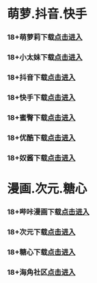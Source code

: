# 萌萝.抖音.快手
### 18+萌萝莉下载<a rel="nofollow noopener" href="https://nsfsrnj2apqq.top/?channel_code=MIM07BG" target="_blank">点击进入</a>
### 18+小太妹下载<a rel="nofollow noopener" href="https://8wtsbj8iks09.top/?channel_code=MIM03BG" target="_blank">点击进入</a>
### 18+抖音下载<a rel="nofollow noopener" href="https://ih3rx99zwdiy.top/?channel_code=MIM05BG1" target="_blank">点击进入</a>
### 18+快手下载<a rel="nofollow noopener" href="https://l2lmkzb98xf4.top/?channel_code=MIM04BG1" target="_blank">点击进入</a>
### 18+蜜臀下载<a rel="nofollow noopener" href="https://j20cbvciogti.top/?channel_code=MIM18BGG" target="_blank">点击进入</a>
### 18+优酷下载<a rel="nofollow noopener" href="https://oxknzyhw7re5.top/?channel_code=MIM13BG" target="_blank">点击进入</a>
### 18+奴酱下载<a rel="nofollow noopener" href="https://nqhgkh9w2kfb.top/?channel_code=MIM17BG2" target="_blank">点击进入</a>

# 漫画.次元.糖心
### 18+哔咔漫画下载<a rel="nofollow noopener" href="https://bkvs0tq5.com?ch=oebg21bk" target="_blank">点击进入</a>
### 18+次元下载<a rel="nofollow noopener" href="https://919qlpsu.com/?ch=oebg21cy" target="_blank">点击进入</a>
### 18+糖心下载<a rel="nofollow noopener" href="https://txp76sfl9.com/?_c=oebg31tx" target="_blank">点击进入</a>
### 18+海角社区<a rel="nofollow noopener" href="https://d.hj71bw.com/?channel=ykhjqq1" target="_blank">点击进入</a>
